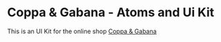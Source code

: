 # Coppa & Gabana - Atoms and Ui Kit

This is an UI Kit for the online shop [Coppa & Gabana](https://coppagabana-atomsui-p1ez591dt-valentin-orrits-projects.vercel.app/)

